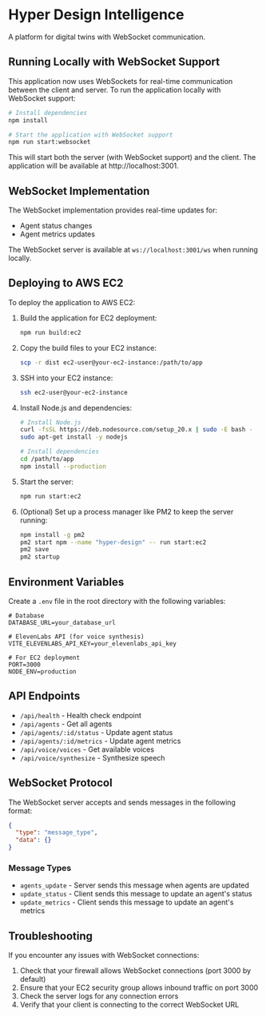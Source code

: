 # Hyper Design Intelligence

A platform for digital twins with WebSocket communication.

## Running Locally with WebSocket Support

This application now uses WebSockets for real-time communication between the client and server. To run the application locally with WebSocket support:

```bash
# Install dependencies
npm install

# Start the application with WebSocket support
npm run start:websocket
```

This will start both the server (with WebSocket support) and the client. The application will be available at http://localhost:3001.

## WebSocket Implementation

The WebSocket implementation provides real-time updates for:
- Agent status changes
- Agent metrics updates

The WebSocket server is available at `ws://localhost:3001/ws` when running locally.

## Deploying to AWS EC2

To deploy the application to AWS EC2:

1. Build the application for EC2 deployment:
   ```bash
   npm run build:ec2
   ```

2. Copy the build files to your EC2 instance:
   ```bash
   scp -r dist ec2-user@your-ec2-instance:/path/to/app
   ```

3. SSH into your EC2 instance:
   ```bash
   ssh ec2-user@your-ec2-instance
   ```

4. Install Node.js and dependencies:
   ```bash
   # Install Node.js
   curl -fsSL https://deb.nodesource.com/setup_20.x | sudo -E bash -
   sudo apt-get install -y nodejs

   # Install dependencies
   cd /path/to/app
   npm install --production
   ```

5. Start the server:
   ```bash
   npm run start:ec2
   ```

6. (Optional) Set up a process manager like PM2 to keep the server running:
   ```bash
   npm install -g pm2
   pm2 start npm --name "hyper-design" -- run start:ec2
   pm2 save
   pm2 startup
   ```

## Environment Variables

Create a `.env` file in the root directory with the following variables:

```
# Database
DATABASE_URL=your_database_url

# ElevenLabs API (for voice synthesis)
VITE_ELEVENLABS_API_KEY=your_elevenlabs_api_key

# For EC2 deployment
PORT=3000
NODE_ENV=production
```

## API Endpoints

- `/api/health` - Health check endpoint
- `/api/agents` - Get all agents
- `/api/agents/:id/status` - Update agent status
- `/api/agents/:id/metrics` - Update agent metrics
- `/api/voice/voices` - Get available voices
- `/api/voice/synthesize` - Synthesize speech

## WebSocket Protocol

The WebSocket server accepts and sends messages in the following format:

```json
{
  "type": "message_type",
  "data": {}
}
```

### Message Types

- `agents_update` - Server sends this message when agents are updated
- `update_status` - Client sends this message to update an agent's status
- `update_metrics` - Client sends this message to update an agent's metrics

## Troubleshooting

If you encounter any issues with WebSocket connections:

1. Check that your firewall allows WebSocket connections (port 3000 by default)
2. Ensure that your EC2 security group allows inbound traffic on port 3000
3. Check the server logs for any connection errors
4. Verify that your client is connecting to the correct WebSocket URL
